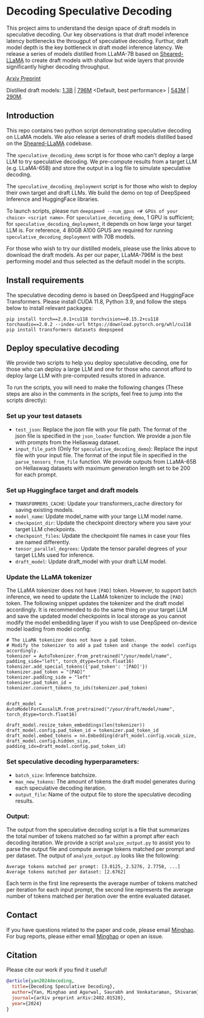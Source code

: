 # Decoding Speculative Decoding
This project aims to understand the design space of draft models in speculative decoding. Our key observations is that draft model inference latency bottlenecks the througput of speculative decoding. Furthur, draft model depth is the key bottleneck in draft model inference latency. We release a series of models distilled from LLaMA-7B based on [Sheared-LLaMA](https://github.com/princeton-nlp/LLM-Shearing) to create draft models with shallow but wide layers that provide significantly higher decoding throughput.

[Arxiv Preprint](https://arxiv.org/pdf/2402.01528.pdf)

Distilled draft models: [1.3B](https://huggingface.co/minghaoyan/Wide-Sheared-LLaMA-1.3B) | [796M](https://huggingface.co/minghaoyan/Wide-Sheared-LLaMA-796M) <Default, best performance> | [543M](https://huggingface.co/minghaoyan/Wide-Sheared-LLaMA-543M) | [290M](https://huggingface.co/minghaoyan/Wide-Sheared-LLaMA-290M).

## Introduction
This repo contains two python script demonstrating speculative decoding on LLaMA models. We also release a series of draft models distilled based on the [Sheared-LLaMA](https://github.com/princeton-nlp/LLM-Shearing) codebase. 

The `speculative_decoding_demo` script is for those who can't deploy a large LLM to try speculative decoding. We pre-compute results from a target LLM (e.g. LLaMA-65B) and store the output in a log file to simulate speculative decoding.

The `speculative_decoding_deployment` script is for those who wish to deploy their own target and draft LLMs. We build the demo on top of DeepSpeed Inference and HuggingFace libraries.

To launch scripts, please run `deepspeed --num_gpus <# GPUs of your choice> <script name>`. For `speculative_decoding_demo`, 1 GPU is sufficient; for `speculative_decoding_deployment`, it depends on how large your target LLM is. For reference, 4 80GB A100 GPUS are required for running `speculative_decoding_deployment` with 70B models.

For those who wish to try our distilled models, please use the links above to download the draft models. As per our paper, LLaMA-796M is the best performing model and thus selected as the default model in the scripts.

## Install requirements
The speculative decoding demo is based on DeepSpeed and HuggingFace Transformers. Please install CUDA 11.8, Python 3.9, and follow the steps below to install relevant packages:
```
pip install torch==2.0.1+cu118 torchvision==0.15.2+cu118 torchaudio==2.0.2 --index-url https://download.pytorch.org/whl/cu118
pip install transformers datasets deepspeed
```

## Deploy speculative decoding
We provide two scripts to help you deploy speculative decoding, one for those who can deploy a large LLM and one for those who cannot afford to deploy large LLM with pre-computed results stored in advance.

To run the scripts, you will need to make the following changes (These steps are also in the comments in the scripts, feel free to jump into the scripts directly):

### Set up your test datasets
- `test_json`: Replace the json file with your file path. The format of the json file is specified in the `json_loader` function. We provide a json file with prompts from the Hellaswag dataset.
- `input_file_path` (Only for `speculative_decoding_demo`): Replace the input file with your input file. The format of the input file in specified in the `parse_tensors_from_file` function. We provide outputs from LLaMA-65B on Hellaswag datasets with maximum generation length set to be 200 for each prompt.

### Set up Huggingface target and draft models
- `TRANSFORMERS_CACHE`: Update your transformers_cache directory for saving existing models.
- `model_name`: Update model_name with your targe LLM model name.
- `checkpoint_dir`: Update the checkpoint directory where you save your target LLM checkpoints.
- `checkpoint_files`: Update the checkpoint file names in case your files are named differently.
- `tensor_parallel_degrees`: Update the tensor parallel degrees of your target LLMs used for inference.
- `draft_model`: Update draft_model with your draft LLM model.

### Update the LLaMA tokenizer
The LLaMA tokenizer does not have `[PAD]` token. However, to support batch inference, we need to update the LLaMA tokenizer to include the `[PAD]` token. The following snippet updates the tokenizer and the draft model accordingly. It is recommended to do the same thing on your target LLM and save the updated model checkpoints in local storage as you cannot modify the model embedding layer if you wish to use DeepSpeed on-device model loading from model config:
```
# The LLaMA tokenizer does not have a pad token. 
# Modify the tokenizer to add a pad token and change the model configs accordingly.
tokenizer = AutoTokenizer.from_pretrained("/your/model/name", padding_side="left", torch_dtype=torch.float16)
tokenizer.add_special_tokens({'pad_token': '[PAD]'})
tokenizer.pad_token = "[PAD]"
tokenizer.padding_side = "left"
tokenizer.pad_token_id = tokenizer.convert_tokens_to_ids(tokenizer.pad_token)


draft_model = AutoModelForCausalLM.from_pretrained("/your/draft/model/name", torch_dtype=torch.float16)

draft_model.resize_token_embeddings(len(tokenizer))
draft_model.config.pad_token_id = tokenizer.pad_token_id
draft_model.embed_tokens = nn.Embedding(draft_model.config.vocab_size, draft_model.config.hidden_size, padding_idx=draft_model.config.pad_token_id)
```

### Set speculative decoding hyperparameters:

- `batch_size`: Inference batchsize.
- `max_new_tokens`: The amount of tokens the draft model generates during each speculative decoding iteration.
- `output_file`: Name of the output file to store the speculative decoding results.

### Output:
The output from the speculative decoding script is a file that summarizes the total number of tokens matched so far within a prompt after each decoding iteration. We provide a script `analyze_output.py` to assist you to parse the output file and compute average tokens matched per prompt and per dataset. The output of `analyze_output.py` looks like the following:
```
Average tokens matched per prompt: [3.0125, 2.5276, 2.7758, ...]
Average tokens matched per dataset: [2.6762]
```
Each term in the first line represents the average number of tokens matched per iteration for each input prompt, the second line represents the average number of tokens matched per iteration over the entire evaluated dataset.


## Contact
If you have questions related to the paper and code, please email [Minghao](myan@cs.wisc.edu). For bug reports, please either email [Minghao](myan@cs.wisc.edu) or open an issue.

## Citation
Please cite our work if you find it useful!

```bibtex
@article{yan2024decoding,
  title={Decoding Speculative Decoding},
  author={Yan, Minghao and Agarwal, Saurabh and Venkataraman, Shivaram},
  journal={arXiv preprint arXiv:2402.01528},
  year={2024}
}
```








